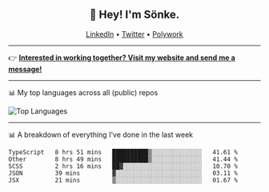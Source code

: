 <h2 align="center">👋 Hey! I'm Sönke.</h2>
<p align="center">
  <a href="https://www.linkedin.com/in/soepet/">LinkedIn</a> •
  <a href="https://twitter.com/zunkp">Twitter</a> •
  <a href="https://www.polywork.com/zunkelty">Polywork</a>
</p>

-------

👉 <a href="https://www.soenkep.com?utm_medium=social&utm_source=github&utm_campaign=readme"><b>Interested in working together? Visit my website and send me a message!</b></a>

-------

📊 My top languages across all (public) repos

![Top Languages](https://github-readme-stats.vercel.app/api/top-langs/?username=zunkelty&show_icons=true&layout=compact&hide_title=true)

-------

📊 A breakdown of everything I've done in the last week

<!--START_SECTION:waka-->
```text
TypeScript   8 hrs 51 mins   ██████████▒░░░░░░░░░░░░░░   41.61 % 
Other        8 hrs 49 mins   ██████████▒░░░░░░░░░░░░░░   41.44 % 
SCSS         2 hrs 16 mins   ██▓░░░░░░░░░░░░░░░░░░░░░░   10.70 % 
JSON         39 mins         ▓░░░░░░░░░░░░░░░░░░░░░░░░   03.11 % 
JSX          21 mins         ▒░░░░░░░░░░░░░░░░░░░░░░░░   01.67 % 
```
<!--END_SECTION:waka-->
